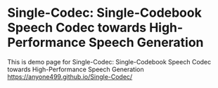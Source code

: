 # Single-Codec: Single-Codebook Speech Codec towards High-Performance Speech Generation

This is demo page for Single-Codec: Single-Codebook Speech Codec towards High-Performance Speech Generation
https://anyone499.github.io/Single-Codec/
